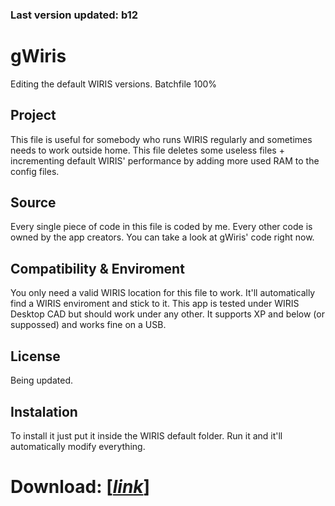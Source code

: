 ### Last version updated: b12



# gWiris
Editing the default WIRIS versions. Batchfile 100%

## Project
This file is useful for somebody who runs WIRIS regularly and sometimes needs to work outside home.
This file deletes some useless files + incrementing default WIRIS' performance by adding more used RAM to the config files.

## Source
Every single piece of code in this file is coded by me. Every other code is owned by the app creators. You can take a look at gWiris' code right now.

## Compatibility & Enviroment
You only need a valid WIRIS location for this file to work. It'll automatically find a WIRIS enviroment and stick to it. This app is tested under WIRIS Desktop CAD but should work under any other. It supports XP and below (or suppossed) and works fine on a USB.

## License
Being updated. 

## Instalation
To install it just put it inside the WIRIS default folder. Run it and it'll automatically modify everything.

# Download: [[*link*](https://github.com/GijonDev/gWiris/releases/download/b12/gWiris.cmd)]
